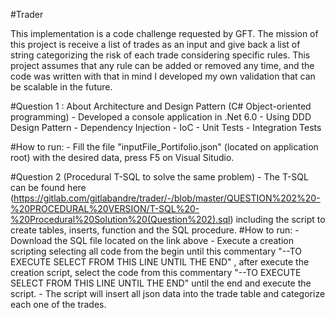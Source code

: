 #Trader

This implementation is a code challenge requested by GFT.
The mission of this project is receive a list of trades as an input and give back a list of string categorizing the risk of each trade considering specific rules. 
This project assumes that any rule can be added or removed any time, and the code was written with that in mind I developed my own validation that can be scalable in the future.

#Question 1 : About Architecture and Design Pattern (C# Object-oriented programming)
    - Developed a console application in .Net 6.0
    - Using DDD Design Pattern
    - Dependency Injection
    - IoC
    - Unit Tests
    - Integration Tests

#How to run: 
        - Fill the file "inputFile_Portifolio.json" (located on application root) with the desired data, press F5 on Visual Situdio.
        
#Question 2 (Procedural T-SQL to solve the same problem)
    - The T-SQL can be found here (https://gitlab.com/gitlabandre/trader/-/blob/master/QUESTION%202%20-%20PROCEDURAL%20VERSION/T-SQL%20-%20Procedural%20Solution%20(Question%202).sql) including the script to create tables, inserts, function and the SQL procedure.
    #How to run: 
        - Download the SQL file located on the link above
        - Execute a creation scripting selecting all code from the begin until this commentary "--TO EXECUTE SELECT FROM THIS LINE UNTIL THE END" , after execute the creation script, select the code from this commentary "--TO EXECUTE SELECT FROM THIS LINE UNTIL THE END" until the end and execute the script.
        - The script will insert all json data into the trade table and categorize each one of the trades.



